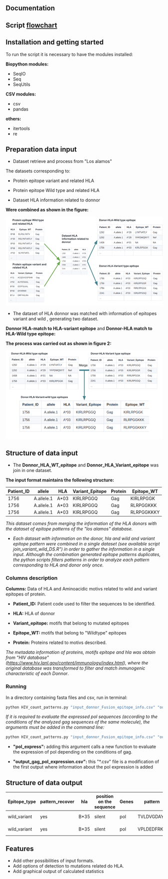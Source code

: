 
## Documentation

## Script [flowchart](https://github.com/Fernando-GMzr/HIV_mutations/blob/master/fluxogram.png)

## Installation and getting started

To run the script it is necessary to have the modules installed:

**Biopython modules:**

- SeqIO
- Seq
- SeqUtils

**CSV modules:**

- csv
- pandas

**others:**

- itertools
- re

## Preparation data input

* Dataset retrieve and process from "Los alamos"

 The datasets corresponding to:

* Protein epitope variant and related HLA

* Protein epitope Wild type and related HLA

* Dataset HLA information related to donnor


**Were combined  as shown in the figure:**


![Figure 1](https://github.com/Fernando-GMzr/HIV_mutations/blob/master/Figure1.png)

* The dataset of HLA donnor was matched  with information of epitopes variant and wild , generating two dataset.

**Donnor HLA-match to HLA-variant epitope** and  **Donnor-HLA match to HLA-Wild type epitope:**

**The process was carried out as shown in figure 2:**

![Figure 2](https://github.com/Fernando-GMzr/HIV_mutations/blob/master/Figure2.png)

## Structure of data input

* The **Donnor_HLA_WT_epitope** and **Donnor_HLA_Variant_epitope** was join in one dataset.

**The input format maintains the following structure:**

| Patient_ID | allele     | HLA  | Variant_Epitope | Protein | Epitope_WT |
|------------|------------|------|-----------------|---------|------------|
| 1756       | A.allele.1 | A*03 | KIRLRPGGQ       | Gag     | KIRLRPGGK  |
| 1756       | A.allele.1 | A*03 | KIRLRPGGQ       | Gag     | RLRPGGKKK  |
| 1756       | A.allele.1 | A*03 | KIRLRPGGQ       | Gag     | RLRPGGKKKY |

*This dataset comes from merging the information of the HLA donors with the dataset of epitope patterns of the "los alamos" database.*

*  *Each dataset with information on the donor, hla and wild and variant epitope pattern were combined in a single dataset (see available script join_variant_wild_DS.R") in order to gather the information in a single input. Although the combination generated epitope patterns duplicates, the python scripts filters patterns in order to analyze each pattern corresponding to HLA and donor only once.*

### Columns description


**Columns:** Data of HLA and Aminoacidic motivs related to wild and variant epitopes of protein.


* **Patient_ID:** Patient code used to filter the sequences to be identified.

* **HLA:** HLA  of donnor

* **Variant_epitope:** motifs that belong to mutated epitopes

* **Epitope_WT:** motifs that belong to "Wildtype" epitopes

* **Protein:** Proteins related to motivs described.

*The metadata information of proteins, motifs epitope and hla was obtain from "HIV database" (https://www.hiv.lanl.gov/content/immunology/index.html), where the original database was transformed to filter and match inmunogenic characteristic of each Donnor*.



### Running

In a directory containing fasta files and csv, run in terminal:

``` python 
python HIV_count_patterns.py "input_donnor_Fusion_epitope_info.csv" "output_mutation_found.csv" 
```
*If it is required to evaluate the expressed pol sequences (according to the conditions of the analyzed gag sequences of the same molecule), the arguments must be added in the command line:*

``` python 
python HIV_count_patterns.py "input_donnor_Fusion_epitope_info.csv" "output_patten_found.csv" "pol_express"  "output_gag_pol_expression.csv"
```
* **"pol_express":** adding this argument calls a new function to evaluate the expression of pol depending on the conditions of gag.


* **"output_gag_pol_expression.csv":** this "*.csv" file is a modification of the first output where information about the pol expression is added

## Structure of data output

| Epitope_type | pattern_recover | hla  | position on the sequence | Genes | pattern    | sequences    | position | origin | Donor id |
|--------------|-----------------|------|--------------------------|-------|------------|--------------|----------|--------|----------|
| wild_variant | yes             | B*35 | silent                   | pol   | TVLDVGDAY  | 1292-17-N-23 | 262.0    | N      | 1292     |
| wild_variant | yes             | B*35 | silent                   | pol   | VPLDEDFRKY | 1292-17-N-23 | 273.0    | N      | 1292     |


## Features


* Add other possibilities of input formats.
* Add options of detection to mutations related do HLA.
* Add graphical output of calculated statistics
